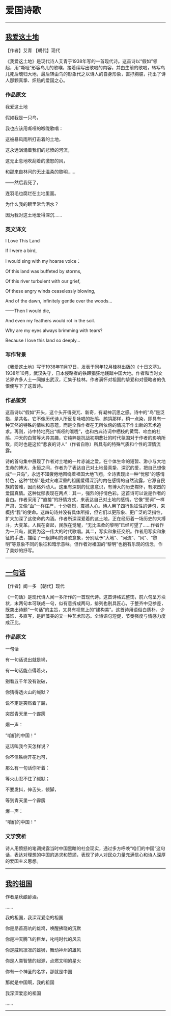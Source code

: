 # 爱国诗歌

---

## [我爱这土地](https://baike.baidu.com/item/%E6%88%91%E7%88%B1%E8%BF%99%E5%9C%9F%E5%9C%B0/10929759)

【作者】艾青 【朝代】现代

《我爱这土地》是现代诗人艾青于1938年写的一首现代诗。这首诗以“假如”领起，用“嘶哑”形容鸟儿的歌喉，接着续写出歌唱的内容，并由生前的歌唱，转写鸟儿死后魂归大地，最后转由鸟的形象代之以诗人的自身形象，直抒胸臆，托出了诗人那颗真挚、炽热的爱国之心。

### 作品原文

我爱这土地

假如我是一只鸟，

我也应该用嘶哑的喉咙歌唱：

这被暴风雨所打击着的土地，

这永远汹涌着我们的悲愤的河流，

这无止息地吹刮着的激怒的风，

和那来自林间的无比温柔的黎明……

——然后我死了，

连羽毛也腐烂在土地里面。

为什么我的眼里常含泪水？

因为我对这土地爱得深沉……

### 英文译文

I Love This Land

If I were a bird,

I would sing with my hoarse voice：

Of this land was buffeted by storms,

Of this river turbulent with our grief,

Of these angry winds ceaselessly blowing,

And of the dawn, infinitely gentle over the woods...

——Then I would die,

And even my feathers would rot in the soil.

Why are my eyes always brimming with tears?

Because I love this land so deeply... 

### 写作背景

《我爱这土地》写于1938年11月17日，发表于同年12月桂林出版的《十日文萃》。1938年10月，武汉失守，日本侵略者的铁蹄猖狂地践踏中国大地。作者和当时文艺界许多人士一同撤出武汉，汇集于桂林。作者满怀对祖国的挚爱和对侵略者的仇恨便写下了这首诗。

### 作品鉴赏

这首诗以“假如”开头，这个头开得突兀、新奇，有凝神沉思之感。诗中的“鸟”是泛指，是共名，它不像历代诗人所反复咏唱的杜鹃、鹧鸪那样，稍一点染，即具有一种天然的特殊的情味和意蕴，而是全靠作者在无所依傍的情况下作出新的艺术追求。再则，诗中特地亮出“嘶哑的喉咙”，也和古典诗词中栖枝的黄莺、啼血的杜鹃、冲天的白鹭等大异其趣，它纯粹是抗战初期悲壮的时代氛围对于作者的影响所致，同时也是这位“悲哀的诗人”（作者自称）所具有的特殊气质和个性的深情流露。

诗的首句集中展现了作者对土地的一片赤诚之爱。在个体生命的短暂、渺小与大地生命的博大、永恒之间，作者为了表达自己对土地最真挚、深沉的爱，把自己想像成“一只鸟”，永远不知疲倦地围绕着祖国大地飞翔。全诗表现出一种“忧郁”的感情特色，这种“忧郁”是对灾难深重的祖国爱得深沉的内在感情的自然流露，它源自民族的苦难，因而格外动人。这里有深刻的忧患意识，有博大的历史襟怀，有浓烈的爱国真情。这种忧郁表现在两点：其一，强烈的抒情色彩。这首诗可以说是作者的自白。作者采用了“直接”的抒情方式，来表达自己对土地的感情。它像“誓词”一样严肃，又像“血”一样庄严，十分强烈，震撼人心。诗人用了四行象征性的诗句，来概括“我”的使命。这四句诗并没有具体所指，但它们以更形象、更广泛的泛指性，扩大加深了这使命的内涵。作者所深深爱着的这土地，正在经历着一场历史的大搏斗，大变革。人民在奋起，民族在觉醒，“无比温柔的黎明”已经可望了……作者作为一只鸟，就要为这一伟大的时代歌唱。其二，写实和象征交织。作者用写实和象征的手法，描绘了一组鲜明的诗歌意象，分别赋予“大地”、“河流”、“风”、“黎明”等意象不同的象征和暗示意味。但作者对祖国的“黎明”也抱有乐观的信念，作了美妙的抒写。

---

## [一句话](https://baike.baidu.com/item/%E4%B8%80%E5%8F%A5%E8%AF%9D/3993)

【作者】闻一多 【朝代】现代

《一句话》是现代诗人闻一多所作的一首现代诗。这首诗格式整饬，前六句呈方块状，末两句本可联成一句，似有意拆成两句，排列也别具匠心，于整齐中见参差，既突出诗题“一句话”的主旨，又具有视觉上的“建构美”。这首诗用语俗白质朴，少藻饰，多直写，是辞藻美的又一种艺术形态。全诗语句短促，节奏强度与情感力度成正比。

### 作品原文

一句话

有一句话说出就是祸，

有一句话能点得着火，

别看五千年没有说破，

你猜得透火山的缄默？

说不定是突然着了魔，

突然青天里一个霹雳

爆一声：

“咱们的中国！”

这话叫我今天怎样说？

你不信铁树开花也可，

那么有一句话你听着：

等火山忍不住了缄默；

不要发抖，伸舌头，顿脚，

等到青天里一个霹雳

爆一声：

“咱们的中国！”

### 文学赏析

诗人用愤怒的笔调揭露当时中国黑暗的社会现实，通过多方呼唤“咱们的中国”这句话，表达对理想的中国的追求和赞颂，表现了诗人对民众力量充满信心和诗人深厚的爱国主义思想。

---

## [我的祖国](https://zhidao.baidu.com/question/203361154.html)

作者是秋酿醇酒。

……

我的祖国，我深深爱恋的祖国

你是昂首高吭的雄鸡，唤醒拂晓的沉默

你是冲天腾飞的巨龙，叱咤时代的风云

你是威风凛凛的雄狮，舞动神州的雄风

你是人类智慧的起源，点燃文明的星火

你有一个神圣的名字，那就是中国

那就是中国啊，我的祖国

我深深爱恋的祖国

……

---
